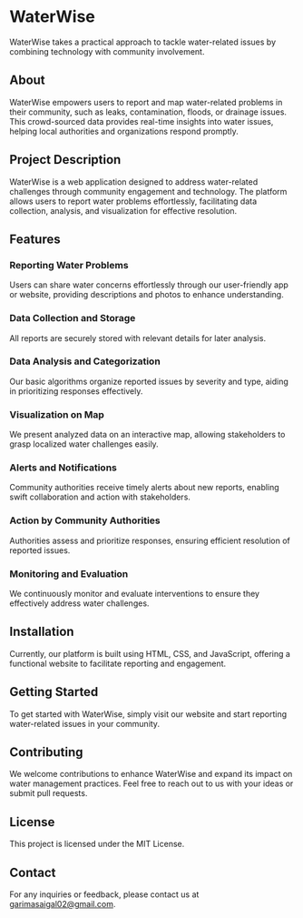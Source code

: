 # WaterWise

WaterWise takes a practical approach to tackle water-related issues by combining technology with community involvement.

## About

WaterWise empowers users to report and map water-related problems in their community, such as leaks, contamination, floods, or drainage issues. This crowd-sourced data provides real-time insights into water issues, helping local authorities and organizations respond promptly.

## Project Description

WaterWise is a web application designed to address water-related challenges through community engagement and technology. The platform allows users to report water problems effortlessly, facilitating data collection, analysis, and visualization for effective resolution.

## Features

### Reporting Water Problems

Users can share water concerns effortlessly through our user-friendly app or website, providing descriptions and photos to enhance understanding.

### Data Collection and Storage

All reports are securely stored with relevant details for later analysis.

### Data Analysis and Categorization

Our basic algorithms organize reported issues by severity and type, aiding in prioritizing responses effectively.

### Visualization on Map

We present analyzed data on an interactive map, allowing stakeholders to grasp localized water challenges easily.

### Alerts and Notifications

Community authorities receive timely alerts about new reports, enabling swift collaboration and action with stakeholders.

### Action by Community Authorities

Authorities assess and prioritize responses, ensuring efficient resolution of reported issues.

### Monitoring and Evaluation

We continuously monitor and evaluate interventions to ensure they effectively address water challenges.

## Installation

Currently, our platform is built using HTML, CSS, and JavaScript, offering a functional website to facilitate reporting and engagement.

## Getting Started

To get started with WaterWise, simply visit our website and start reporting water-related issues in your community.

## Contributing

We welcome contributions to enhance WaterWise and expand its impact on water management practices. Feel free to reach out to us with your ideas or submit pull requests.

## License

This project is licensed under the MIT License.

## Contact

For any inquiries or feedback, please contact us at garimasaigal02@gmail.com.

